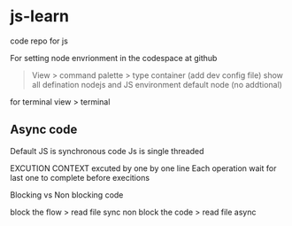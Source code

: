 # js-learn
code repo for js 

For setting node envrionment in the codespace at github
> View > command palette > 
> type  container (add dev config file)
> show all defination
> nodejs and JS environment
> default node (no addtional)

for terminal 
view > terminal

## Async code
Default
JS is synchronous code
Js is single threaded

EXCUTION CONTEXT
excuted by one by one line
Each operation wait for last one to complete before execitions

Blocking vs Non blocking code

block the flow > read file sync
non block the code > read file async
